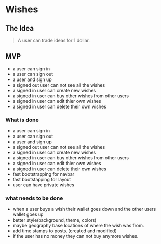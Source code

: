 # Wishes
## The Idea
> A user can trade ideas for 1 dollar. 

## MVP
- a user can sign in
- a user can sign out
- a user and sign up
- a signed out user can not see all the wishes
- a signed in user can create new wishes
- a signed in user can buy other wishes from other users
- a signed in user can edit thier own wishes
- a signed in user can delete their own wishes


### What is done
- a user can sign in
- a user can sign out
- a user and sign up
- a signed out user can not see all the wishes
- a signed in user can create new wishes
- a signed in user can buy other wishes from other users
- a signed in user can edit thier own wishes
- a signed in user can delete their own wishes
- fast bootstrapping for navbar
- fast bootstapping for layout
- user can have private wishes 

### what needs to be done
- when a user buys a wish their wallet goes down and the other users wallet goes up
- better style(background, theme, colors)
- maybe geography base locations of where the wish was from.
- add time stamps to posts. (created and modified)
- if the user has no money they can not buy anymore wishes.



